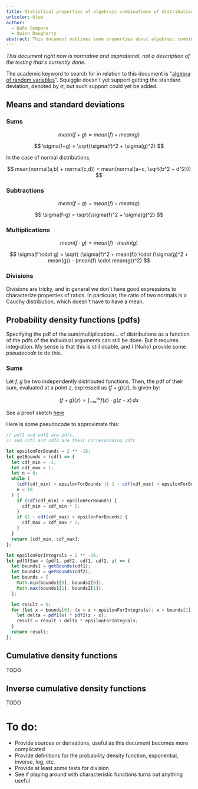 ```yaml
---
title: Statistical properties of algebraic combinations of distributions for property testing.
urlcolor: blue
author:
  - Nuño Sempere
  - Quinn Dougherty
abstract: This document outlines some properties about algebraic combinations of distributions. It is meant to facilitate property tests for [Squiggle](https://squiggle-language.com/), an estimation language for forecasters. So far, we are focusing on the means, the standard deviation and the shape of the pdfs.
---
```


_This document right now is normative and aspirational, not a description of the testing that's currently done_.

The academic keyword to search for in relation to this document is "[algebra of random variables](https://wikiless.org/wiki/Algebra_of_random_variables?lang=en)". Squiggle doesn't yet support getting the standard deviation, denoted by $\sigma$, but such support could yet be added.

## Means and standard deviations

### Sums

$$
mean(f+g) = mean(f) + mean(g)
$$

$$
\sigma(f+g) = \sqrt{\sigma(f)^2 + \sigma(g)^2}
$$

In the case of normal distributions,

$$
mean(normal(a,b) + normal(c,d)) = mean(normal(a+c, \sqrt{b^2 + d^2}))
$$

### Subtractions

$$
mean(f-g) = mean(f) - mean(g)
$$

$$
\sigma(f-g) = \sqrt{\sigma(f)^2 + \sigma(g)^2}
$$

### Multiplications

$$
mean(f \cdot g) = mean(f) \cdot mean(g)
$$

$$
\sigma(f \cdot g) = \sqrt{ (\sigma(f)^2 + mean(f)) \cdot (\sigma(g)^2 + mean(g)) - (mean(f) \cdot mean(g))^2}
$$

### Divisions

Divisions are tricky, and in general we don't have good expressions to characterize properties of ratios. In particular, the ratio of two normals is a Cauchy distribution, which doesn't have to have a mean.

## Probability density functions (pdfs)

Specifying the pdf of the sum/multiplication/... of distributions as a function of the pdfs of the individual arguments can still be done. But it requires integration. My sense is that this is still doable, and I (Nuño) provide some _pseudocode_ to do this.

### Sums

Let $f, g$ be two independently distributed functions. Then, the pdf of their sum, evaluated at a point $z$, expressed as $(f + g)(z)$, is given by:

$$
(f + g)(z)= \int_{-\infty}^{\infty} f(x)\cdot g(z-x) \,dx
$$

See a proof sketch [here](https://www.milefoot.com/math/stat/rv-sums.htm)

Here is some pseudocode to approximate this:

```js
// pdf1 and pdf2 are pdfs,
// and cdf1 and cdf2 are their corresponding cdfs

let epsilonForBounds = 2 ** -16;
let getBounds = (cdf) => {
  let cdf_min = -1;
  let cdf_max = 1;
  let n = 0;
  while (
    (cdf(cdf_min) > epsilonForBounds || 1 - cdf(cdf_max) > epsilonForBounds) &&
    n < 10
  ) {
    if (cdf(cdf_min) > epsilonForBounds) {
      cdf_min = cdf_min * 2;
    }
    if (1 - cdf(cdf_max) > epsilonForBounds) {
      cdf_max = cdf_max * 2;
    }
  }
  return [cdf_min, cdf_max];
};

let epsilonForIntegrals = 2 ** -16;
let pdfOfSum = (pdf1, pdf2, cdf1, cdf2, z) => {
  let bounds1 = getBounds(cdf1);
  let bounds2 = getBounds(cdf2);
  let bounds = [
    Math.min(bounds1[0], bounds2[0]),
    Math.max(bounds1[1], bounds2[1]),
  ];

  let result = 0;
  for (let x = bounds[0]; (x = x + epsilonForIntegrals); x < bounds[1]) {
    let delta = pdf1(x) * pdf2(z - x);
    result = result + delta * epsilonForIntegrals;
  }
  return result;
};
```

## Cumulative density functions

TODO

## Inverse cumulative density functions

TODO

# To do:

- Provide sources or derivations, useful as this document becomes more complicated
- Provide definitions for the probability density function, exponential, inverse, log, etc.
- Provide at least some tests for division
- See if playing around with characteristic functions turns out anything useful
